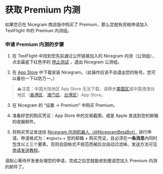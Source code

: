 # 获取 Premium 内测
如果您已在 Nicegram 商店版中购买了 Premium，那么您就有资格申请加入 TestFlight 中的 Premium 内测组。

### 申请 Premium 内测的步骤

1) 在 TestFlight 中找到您先前通过公开链接加入的 Nicegram 内测（公测组），点击最底下红色字的 [停止测试](images/StopTesting.png) ，退出 Nicegram 公测组。

2) 在 [App Store](https://itunes.apple.com/app/id1457369322) 中下载安装 Nicegram。（此操作应该不会退出您的账号。您可以备份一下以防万一。）
> ⚠️注意：中国大陆地区 App Store 无法下载，请移步[美国区](https://apps.apple.com/us/app/id1457369322)或中国港澳台地区（[香港区](https://apps.apple.com/hk/app/id1457369322)、[澳门区](https://apps.apple.com/mo/app/id1457369322)、[台湾区](https://apps.apple.com/tw/app/id1457369322)）App Store。

3) 在 Nicegram 的 “设置 -> Premium” 中购买 Premium。

4) 准备好您的购买凭证：App Store 中的交易截图，或是 Apple 发送到您的邮箱的收据邮件。

5) 将购买凭证发送给 [Nicegram 内测机器人（@NicegramBetaBot）](https://t.me/NicegramBetaBot) 进行申请。申请格式为：`#ngbeta` + 您的邮箱 + 购买凭证，且必须在**一条消息**内同时包含以上三个要素，否则会因格式不规范而被后台自动过滤掉。发送方法可见[申请发送教程](https://t.me/nicegram_cn/132823)。



请耐心等待开发者处理您的申请，完成之后您就能收到邀请您加入 Premium 内测的邮件了。
